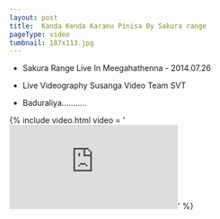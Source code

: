 ```yaml
---
layout: post
title:  Kanda Kenda Karanu Pinisa By Sakura range
pageType: video
tumbnail: 187x113.jpg
---
```


- Sakura Range Live In Meegahathenna - 2014.07.26

- Live Videography Susanga Video Team SVT

- Baduraliya...........

{% include video.html video = '<iframe src="https://www.youtube.com/embed/J2Cigzy1aPg?rel=0" frameborder="0" allowfullscreen></iframe>' %} 
